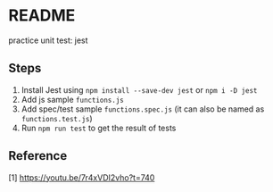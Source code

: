 # README
practice unit test: jest

## Steps
1. Install Jest using `npm install --save-dev jest` or `npm i -D jest`
2. Add js sample `functions.js`
3. Add spec/test sample `functions.spec.js` (it can also be named as `functions.test.js`)
4. Run `npm run test` to get the result of tests





## Reference
[1] https://youtu.be/7r4xVDI2vho?t=740